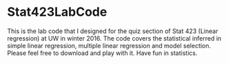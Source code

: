# Stat423LabCode
This is the lab code that I designed for the quiz section of Stat 423 (Linear regression) at UW in winter 2016. The code covers the statistical inferred in simple linear regression, multiple linear regression and model selection. Please feel free to download and play with it. Have fun in statistics. 

